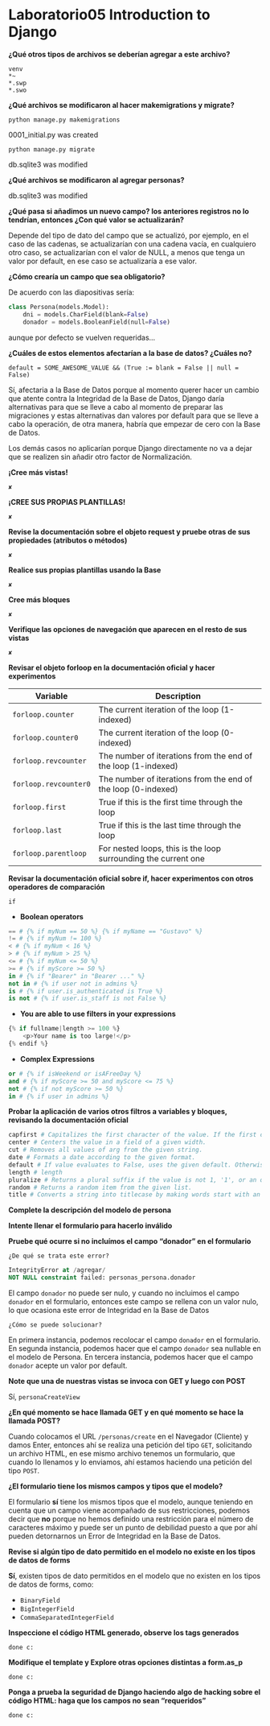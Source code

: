 # Laboratorio05 Introduction to Django
**¿Qué otros tipos de archivos se deberían agregar a este archivo?**
```
venv
*~
*.swp
*.swo
```
**¿Qué archivos se modificaron al hacer makemigrations y migrate?**

`python manage.py makemigrations`

0001_initial.py was created

`python manage.py migrate`

db.sqlite3 was modified

**¿Qué archivos se modificaron al agregar personas?**

db.sqlite3 was modified

**¿Qué pasa si añadimos un nuevo campo?  los anteriores registros no lo tendrían, entonces ¿Con qué valor se actualizarán?**

Depende del tipo de dato del campo que se actualizó, por ejemplo, en el caso
de las cadenas, se actualizarían con una cadena vacía, en cualquiero otro caso,
se actualizarían con el valor de NULL, a menos que tenga un valor por default,
en ese caso se actualizaría a ese valor.

**¿Cómo crearía un campo que sea obligatorio?**

De acuerdo con las diapositivas sería:

```python
class Persona(models.Model):
    dni = models.CharField(blank=False)
    donador = models.BooleanField(null=False)
```

aunque por defecto se vuelven requeridas...

**¿Cuáles de estos elementos afectarían  a la base de datos? ¿Cuáles no?**

`default = SOME_AWESOME_VALUE && (True := blank = False || null = False)`

Sí, afectaria a la Base de Datos porque al momento querer hacer un cambio
que atente contra la Integridad de la Base de Datos, Django daría alternativas
para que se lleve a cabo al momento de preparar las migraciones y estas alternativas dan valores por default para que se lleve a cabo la operación,
de otra manera, habría que empezar de cero con la Base de Datos.

Los demás casos no aplicarían porque Django directamente no va a dejar que se realizen sin añadir otro factor de Normalización.

**¡Cree más vistas!**

`✘`

**¡CREE SUS PROPIAS PLANTILLAS!**

`✘`

**Revise la documentación sobre el objeto request y pruebe otras de sus propiedades (atributos o métodos)**

`✘`

**Realice sus propias plantillas usando la Base**

`✘`

**Cree más bloques**

`✘`

**Verifique las opciones de navegación que aparecen en el resto de sus vistas**

`✘`

**Revisar el objeto forloop en la documentación oficial y hacer experimentos**

| Variable          | Description   |
|-------------------|-------------  |
|`forloop.counter`    |The current iteration of the loop (1-indexed)|
|`forloop.counter0`   |The current iteration of the loop (0-indexed)|
|`forloop.revcounter` |The number of iterations from the end of the loop (1-indexed)|
|`forloop.revcounter0`|The number of iterations from the end of the loop (0-indexed)|
|`forloop.first`      |True if this is the first time through the loop|
|`forloop.last`       |True if this is the last time through the loop|
|`forloop.parentloop` |For nested loops, this is the loop surrounding the current one|

**Revisar la documentación oficial sobre if, hacer experimentos con otros operadores de comparación**

`if`

* **Boolean operators**
```python
== # {% if myNum == 50 %} {% if myName == "Gustavo" %}
!= # {% if myNum != 100 %}
< # {% if myNum < 16 %}
> # {% if myNum > 25 %}
<= # {% if myNum <= 50 %}
>= # {% if myScore >= 50 %}
in # {% if "Bearer" in "Bearer ..." %}
not in # {% if user not in admins %}
is # {% if user.is_authenticated is True %}
is not # {% if user.is_staff is not False %}
```

* **You are able to use filters in your expressions**
```python
{% if fullname|length >= 100 %}
    <p>Your name is too large!</p>
{% endif %}
```

* **Complex Expressions**
```python
or # {% if isWeekend or isAFreeDay %}
and # {% if myScore >= 50 and myScore <= 75 %}
not # {% if not myScore >= 50 %}
in # {% if user in admins %}
```

**Probar la aplicación de varios otros filtros a variables y bloques, revisando la documentación oficial**

```python
capfirst # Capitalizes the first character of the value. If the first character is not a letter, this filter has no effect.
center # Centers the value in a field of a given width.
cut # Removes all values of arg from the given string.
date # Formats a date according to the given format.
default # If value evaluates to False, uses the given default. Otherwise, uses the value.
length # length
pluralize # Returns a plural suffix if the value is not 1, '1', or an object of length 1. By default, this suffix is 's'.
random # Returns a random item from the given list.
title # Converts a string into titlecase by making words start with an uppercase character and the remaining characters lowercase. This tag makes no effort to keep “trivial words” in lowercase.
```

**Complete la descripción del modelo de persona**

**Intente llenar el formulario para hacerlo inválido**

**Pruebe qué ocurre si no incluímos el campo “donador” en el formulario**

`¿De qué se trata este error?`

```sql
IntegrityError at /agregar/
NOT NULL constraint failed: personas_persona.donador
```

El campo `donador` no puede ser nulo, y cuando no incluimos el campo `donador` en el formulario, entonces este campo se rellena con un valor nulo, lo que ocasiona este error de Integridad en la Base de Datos

`¿Cómo se puede solucionar?`

En primera instancia, podemos recolocar el campo `donador` en el formulario. En segunda instancia, podemos hacer que el campo `donador` sea nullable en el modelo de Persona. En tercera instancia, podemos hacer que el campo `donador` acepte un valor por default.

**Note que una de nuestras vistas se invoca con GET y luego con POST**

Sí, `personaCreateView`

**¿En qué momento se hace llamada GET y en qué momento se hace la llamada POST?**

Cuando colocamos el URL `/personas/create` en el Navegador (Cliente) y damos Enter, entonces ahí se realiza una petición del tipo `GET`, solicitando un archivo HTML, en ese mismo archivo tenemos un formulario, que cuando lo llenamos y lo enviamos, ahí estamos haciendo una petición del tipo `POST`.

**¿El formulario tiene los mismos campos y tipos que el modelo?**

El formulario **sí** tiene los mismos tipos que el modelo, aunque teniendo en cuenta que un campo viene acompañado de sus restricciones, podemos decir que **no** porque no hemos definido una restricción para el número de caracteres máximo y puede ser un punto de debilidad puesto a que por ahí pueden detornarnos un Error de Integridad en la Base de Datos.

**Revise si algún tipo de dato permitido en el modelo no existe en los tipos de datos de forms**

**Sí**, existen tipos de dato permitidos en el modelo que no existen en los tipos de datos de forms, como:

* `BinaryField`
* `BigIntegerField`
* `CommaSeparatedIntegerField`

**Inspeccione el código HTML generado, observe los tags generados**

`done c:`

**Modifique el template y Explore otras opciones distintas a form.as_p**

`done c:`

**Ponga a prueba la seguridad de Django haciendo algo de hacking sobre el código HTML: haga que los campos no sean “requeridos”**

`done c:`